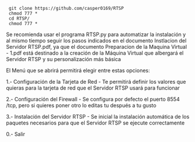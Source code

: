      git clone https://github.com/casper0169/RTSP
     chmod 777 * 
     cd RTSP/
     chmod 777 *
Se recomienda usar el programa RTSP.py para automatizar la instalación y al mismo tiempo seguir los pasos indicados en el documento Instlacion del Servidor RTSP.pdf, ya que el documento Preparacion de la Maquina Virtual - 1.pdf está destinado a la creación de la Máquina Virtual que albergará el Servidor RTSP y su personalización más básica

El Menú que se abrirá permitirá elegir entre estas opciones:

1.- Configuración de la Tarjeta de Red
     - Te permitirá definir los valores que quieras para la tarjeta de red que el Servidor RTSP usará para funcionar

2.- Configuración del Firewall
     - Se configura por defecto el puerto 8554 /tcp, pero si quieres poner otro lo editas tu después a tu gusto

3.- Instalación del Servidor RTSP
     - Se inicial la instalación automática de los paquetes necesarios para que el Servidor RTSP se ejecute correctamente

0.- Salir
